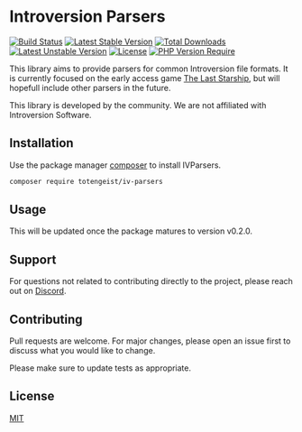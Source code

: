 # Introversion Parsers
[![Build Status](https://github.com/Totengeist/IVParsers/actions/workflows/php.yml/badge.svg)](https://github.com/Totengeist/IVParsers/actions/workflows/php.yml) [![Latest Stable Version](http://poser.pugx.org/totengeist/iv-parsers/v)](https://packagist.org/packages/totengeist/iv-parsers) [![Total Downloads](http://poser.pugx.org/totengeist/iv-parsers/downloads)](https://packagist.org/packages/totengeist/iv-parsers) [![Latest Unstable Version](http://poser.pugx.org/totengeist/iv-parsers/v/unstable)](https://packagist.org/packages/totengeist/iv-parsers) [![License](http://poser.pugx.org/totengeist/iv-parsers/license)](https://packagist.org/packages/totengeist/iv-parsers) [![PHP Version Require](http://poser.pugx.org/totengeist/iv-parsers/require/php)](https://packagist.org/packages/totengeist/iv-parsers)

This library aims to provide parsers for common Introversion file formats. It is currently focused
on the early access game [The Last Starship][1], but will hopefull include other parsers in the future.

This library is developed by the community. We are not affiliated with Introversion Software.

## Installation

Use the package manager [composer][2] to install IVParsers.

```bash
composer require totengeist/iv-parsers
```

## Usage

This will be updated once the package matures to version v0.2.0.

## Support

For questions not related to contributing directly to the project, please reach out on [Discord][3].

## Contributing

Pull requests are welcome. For major changes, please open an issue first
to discuss what you would like to change.

Please make sure to update tests as appropriate.

## License

[MIT](https://choosealicense.com/licenses/mit/)


 [1]: https://steamcommunity.com/app/1857080
 [2]: https://getcomposer.org/download/
 [3]: https://discord.gg/AcCgj3T5sH
